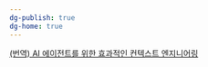 ```yaml
---
dg-publish: true
dg-home: true
---
```

[(번역) AI 에이전트를 위한 효과적인 컨텍스트 엔지니어링](prompt-engineering/(번역)%20AI%20에이전트를%20위한%20효과적인%20컨텍스트%20엔지니어링.md)

